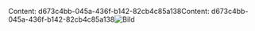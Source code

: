 <span data-ttu-id="f2d1b-101">Content: d673c4bb-045a-436f-b142-82cb4c85a138</span><span class="sxs-lookup"><span data-stu-id="f2d1b-101">Content: d673c4bb-045a-436f-b142-82cb4c85a138</span></span>![Bild](7200b9ca-03f3-4475-b2e9-663b03e7ba37.png)
